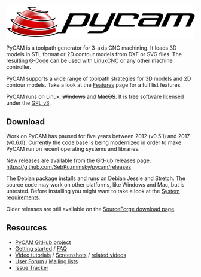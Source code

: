 ![PyCAM Logo](img/pycam-logo-600.png)

PyCAM is a toolpath generator for 3-axis CNC machining.
It loads 3D models in STL format or 2D contour models from DXF or SVG files.
The resulting [G-Code](https://en.wikipedia.org/wiki/G-code) can be used
with [LinuxCNC](http://www.linuxcnc.org/) or any other machine controller.

PyCAM supports a wide range of toolpath strategies for 3D models and 2D contour models.
Take a look at the [Features](features.md) page for a full list features.

PyCAM runs on Linux, <del>Windows</del> and <del>MacOS</del>. It is free software licensed under the
[GPL v3](https://www.gnu.org/licenses/gpl-3.0).

## Download

Work on PyCAM has paused for five years between 2012 (v0.5.1) and 2017 (v0.6.0).
Currently the code base is being modernized in order to make PyCAM run on recent operating systems
and libraries.

New releases are available from the GitHub releases page:
<https://github.com/SebKuzminsky/pycam/releases>

The Debian package installs and runs on Debian Jessie and Stretch. The
source code may work on other platforms, like Windows and Mac, but is untested.
Before installing you might want to take a look at the [System requirements](requirements.md).

Older releases are still available on the
[SourceForge download page](https://sourceforge.net/projects/pycam/files/pycam/).

## Resources

* [PyCAM GitHub project](https://github.com/SebKuzminsky/pycam)
* [Getting started](getting-started.md) / [FAQ](faq.md)
* [Video tutorials](http://vimeo.com/channels/pycam) / [Screenshots](screenshots.md) / [related videos](http://www.youtube.com/results?search_query=%2B%22pycam%22+-spy+-spycam+-hidden&aq=f)
* [User Forum](https://sourceforge.net/p/pycam/discussion/) / [Mailing lists](https://sourceforge.net/p/pycam/mailman/)
* [Issue Tracker](https://github.com/SebKuzminsky/pycam/issues)
